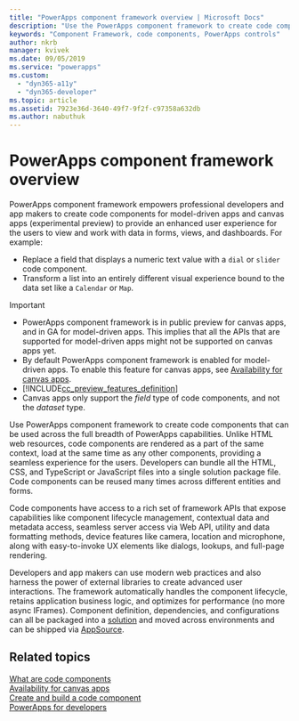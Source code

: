 ```yaml
---
title: "PowerApps component framework overview | Microsoft Docs"
description: "Use the PowerApps component framework to create code components to provide enhanced experiences for people to view and work with data in forms, views, and dashboards."
keywords: "Component Framework, code components, PowerApps controls"
author: nkrb 
manager: kvivek
ms.date: 09/05/2019
ms.service: "powerapps"
ms.custom:
  - "dyn365-a11y"
  - "dyn365-developer"
ms.topic: article
ms.assetid: 7923e36d-3640-49f7-9f2f-c97358a632db
ms.author: nabuthuk
---
```


# PowerApps component framework overview

PowerApps component framework empowers professional developers and app makers to create code components for model-driven apps and canvas apps (experimental preview) to provide an enhanced user experience for the users to view and work with data in forms, views, and dashboards. For example:

- Replace a field that displays a numeric text value with a `dial` or `slider` code component.
- Transform a list into an entirely different visual experience bound to the data set like a `Calendar` or `Map`.

> [!IMPORTANT]
> - PowerApps component framework is in public preview for canvas apps, and in GA for model-driven apps. This implies that all the APIs that are supported for model-driven apps might not be supported on canvas apps yet.
> - By default PowerApps component framework is enabled for model-driven apps. To enable this feature for canvas apps, see [Availability for canvas apps](component-framework-for-canvas-apps.md).
> - [!INCLUDE[cc_preview_features_definition](../../includes/cc-preview-features-definition.md)]
> - Canvas apps only support the *field* type of code components, and not the *dataset* type.


Use PowerApps component framework to create code components that can be used across the full breadth of PowerApps capabilities. Unlike HTML web resources, code components are rendered as a part of the same context, load at the same time as any other components, providing a seamless experience for the users. Developers can bundle all the HTML, CSS, and TypeScript or JavaScript files into a single solution package file. Code components can be reused many times across different entities and forms.

Code components have access to a rich set of framework APIs that expose capabilities like component lifecycle management, contextual data and metadata access, seamless server access via Web API, utility and data formatting methods, device features like camera, location and microphone, along with easy-to-invoke UX elements like dialogs, lookups, and full-page rendering.  

Developers and app makers can use modern web practices and also harness the power of external libraries to create advanced user interactions. The framework automatically handles the component lifecycle, retains application business logic, and optimizes for performance (no more async IFrames). Component definition, dependencies, and configurations can all be packaged into a [solution](https://docs.microsoft.com/dynamics365/customer-engagement/customize/solutions-overview) and moved across environments and can be shipped via [AppSource](https://appsource.microsoft.com/en-us/marketplace/apps?page=1&product=dynamics-365).  

## Related topics

[What are code components](custom-controls-overview.md)<br/>
[Availability for canvas apps](component-framework-for-canvas-apps.md)<br/>
[Create and build a code component](create-custom-controls-using-pcf.md)<br/>
[PowerApps for developers](https://docs.microsoft.com/powerapps/#pivot=home&panel=developer)

